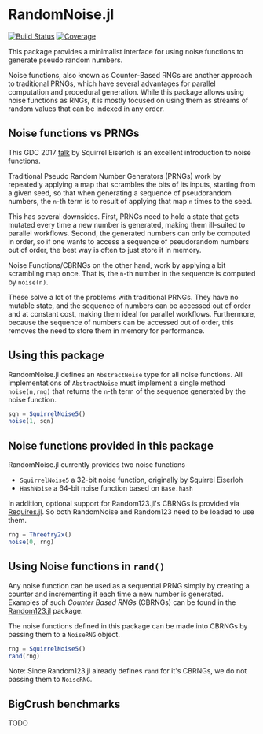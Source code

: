# RandomNoise.jl

[![Build Status](https://github.com/csimal/RandomNoise.jl/actions/workflows/CI.yml/badge.svg?branch=main)](https://github.com/csimal/RandomNoise.jl/actions/workflows/CI.yml?query=branch%3Amain)
[![Coverage](https://codecov.io/gh/csimal/RandomNoise.jl/branch/main/graph/badge.svg)](https://codecov.io/gh/csimal/RandomNoise.jl)

This package provides a minimalist interface for using noise functions to generate pseudo random numbers.

Noise functions, also known as Counter-Based RNGs are another approach to traditional PRNGs, which have several advantages for parallel computation and procedural generation. While this package allows using noise functions as RNGs, it is mostly focused on using them as streams of random values that can be indexed in any order.

## Noise functions vs PRNGs

This GDC 2017 [talk](https://www.youtube.com/watch?v=LWFzPP8ZbdU) by Squirrel Eiserloh is an excellent introduction to noise functions.

Traditional Pseudo Random Number Generators (PRNGs) work by repeatedly applying a map that scrambles the bits of its inputs, starting from a given seed, so that when generating a sequence of pseudorandom numbers, the `n`-th term is to result of applying that map `n` times to the seed.

This has several downsides. First, PRNGs need to hold a state that gets mutated every time a new number is generated, making them ill-suited to parallel workflows. Second, the generated numbers can only be computed in order, so if one wants to access a sequence of pseudorandom numbers out of order, the best way is often to just store it in memory.

Noise Functions/CBRNGs on the other hand, work by applying a bit scrambling map once. That is, the `n`-th number in the sequence is computed by `noise(n)`.

These solve a lot of the problems with traditional PRNGs. They have no mutable state, and the sequence of numbers can be accessed out of order and at constant cost, making them ideal for parallel workflows. Furthermore, because the sequence of numbers can be accessed out of order, this removes the need to store them in memory for performance.

## Using this package
RandomNoise.jl defines an `AbstractNoise` type for all noise functions. All implementations of `AbstractNoise` must implement a single method `noise(n,rng)` that returns the `n`-th term of the sequence generated by the noise function.

```julia
sqn = SquirrelNoise5()
noise(1, sqn)
```
## Noise functions provided in this package
RandomNoise.jl currently provides two noise functions
* `SquirrelNoise5` a 32-bit noise function, originally by Squirrel Eiserloh
* `HashNoise` a 64-bit noise function based on `Base.hash`

In addition, optional support for Random123.jl's CBRNGs is provided via [Requires.jl](https://github.com/JuliaPackaging/Requires.jl). So both RandomNoise and Random123 need to be loaded to use them.

```julia
rng = Threefry2x()
noise(0, rng)
```
## Using Noise functions in `rand()`
Any noise function can be used as a sequential PRNG simply by creating a counter and incrementing it each time a new number is generated. Examples of such *Counter Based RNGs* (CBRNGs) can be found in the [Random123.jl](https://github.com/JuliaRandom/Random123.jl) package.

The noise functions defined in this package can be made into CBRNGs by passing them to a `NoiseRNG` object.
```julia
rng = SquirrelNoise5()
rand(rng)
```
Note: Since Random123.jl already defines `rand` for it's CBRNGs, we do not passing them to `NoiseRNG`.


## BigCrush benchmarks
TODO